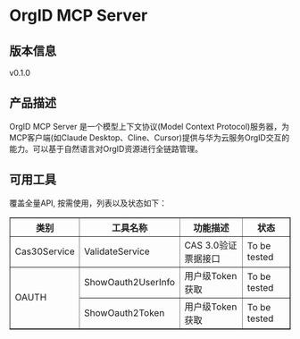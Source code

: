 # OrgID MCP Server 

## 版本信息
v0.1.0

## 产品描述

OrgID MCP Server 是一个模型上下文协议(Model Context Protocol)服务器，为MCP客户端(如Claude Desktop、Cline、Cursor)提供与华为云服务OrgID交互的能力。可以基于自然语言对OrgID资源进行全链路管理。

## 可用工具
覆盖全量API, 按需使用，列表以及状态如下：

<html>
    <head></head>
    <body>
        <table border="1" cellspacing="0" cellpadding="5">
            <tbody>
                <tr>
                    <th>类别</th>
                    <th>工具名称</th>
                    <th>功能描述</th>
                    <th>状态</th>
                </tr>
                <tr>
                    <td rowspan="1">Cas30Service</td>
                    <td>ValidateService</td>
                    <td>CAS 3.0验证票据接口</td>
                    <td>To be tested</td>
                </tr>
                <tr>
                    <td rowspan="2">OAUTH</td>
                    <td>ShowOauth2UserInfo</td>
                    <td>用户级Token获取</td>
                    <td>To be tested</td>
                </tr>
                <tr>
                    <td>ShowOauth2Token</td>
                    <td>用户级Token获取</td>
                    <td>To be tested</td>
                </tr>
            </tbody>
        </table>
    </body>
</html>